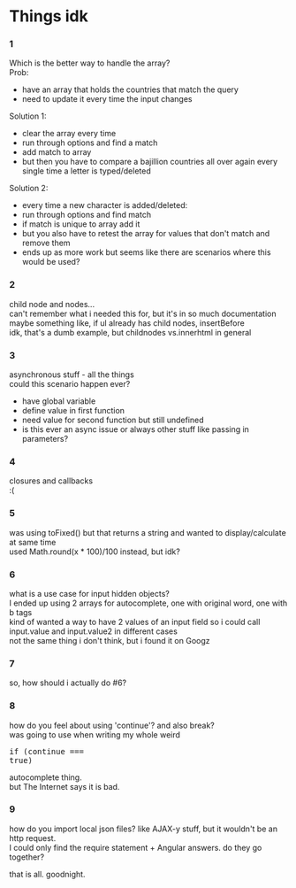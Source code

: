 # Things idk

### 1
Which is the better way to handle the array?  
Prob:
- have an array that holds the countries that match the query
- need to update it every time the input changes

Solution 1:
- clear the array every time
- run through options and find a match
- add match to array
- but then you have to compare a bajillion countries all over again every single time a letter is typed/deleted

Solution 2:
- every time a new character is added/deleted:
- run through options and find match
- if match is unique to array add it
- but you also have to retest the array for values that don't match and remove them
- ends up as more work but seems like there are scenarios where this would be used?

### 2
child node and nodes...   
can't remember what i needed this for, but it's in so much documentation
maybe something like, if ul already has child nodes, insertBefore  
idk, that's a dumb example, but childnodes vs.innerhtml in general

### 3
asynchronous stuff - all the things  
could this scenario happen ever?
- have global variable
- define value in first function
- need value for second function but still undefined
- is this ever an async issue or always other stuff like passing in parameters?

### 4
closures and callbacks  
:(

### 5
was using toFixed() but that returns a string and wanted to display/calculate at same time  
used Math.round(x * 100)/100 instead, but idk?

### 6
what is a use case for input hidden objects?  
I ended up using 2 arrays for autocomplete, one with original word, one with b tags  
kind of wanted a way to have 2 values of an input field so i could call input.value and input.value2 in different cases  
not the same thing i don't think, but i found it on Googz

### 7
so, how should i actually do #6?

### 8
how do you feel about using 'continue'? and also break?  
was going to use when writing my whole weird <pre>if (continue === true)</pre> autocomplete thing.  
but The Internet says it is bad.

### 9
how do you import local json files?  like AJAX-y stuff, but it wouldn't be an http request.  
I could only find the require statement + Angular answers. do they go together?

that is all.  goodnight.
